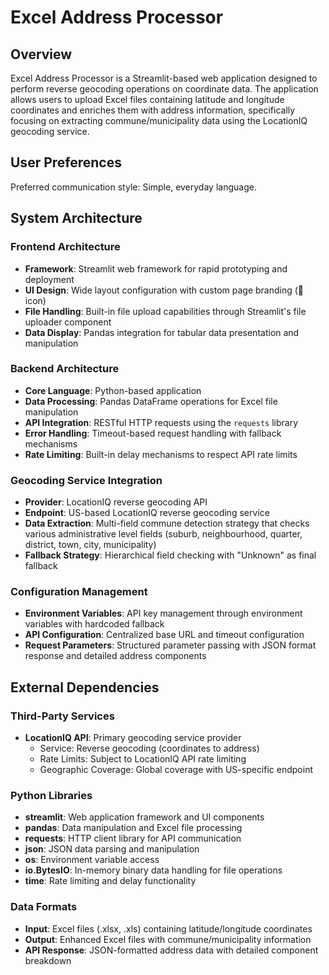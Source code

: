 # Excel Address Processor

## Overview

Excel Address Processor is a Streamlit-based web application designed to perform reverse geocoding operations on coordinate data. The application allows users to upload Excel files containing latitude and longitude coordinates and enriches them with address information, specifically focusing on extracting commune/municipality data using the LocationIQ geocoding service.

## User Preferences

Preferred communication style: Simple, everyday language.

## System Architecture

### Frontend Architecture
- **Framework**: Streamlit web framework for rapid prototyping and deployment
- **UI Design**: Wide layout configuration with custom page branding (📍 icon)
- **File Handling**: Built-in file upload capabilities through Streamlit's file uploader component
- **Data Display**: Pandas integration for tabular data presentation and manipulation

### Backend Architecture
- **Core Language**: Python-based application
- **Data Processing**: Pandas DataFrame operations for Excel file manipulation
- **API Integration**: RESTful HTTP requests using the `requests` library
- **Error Handling**: Timeout-based request handling with fallback mechanisms
- **Rate Limiting**: Built-in delay mechanisms to respect API rate limits

### Geocoding Service Integration
- **Provider**: LocationIQ reverse geocoding API
- **Endpoint**: US-based LocationIQ reverse geocoding service
- **Data Extraction**: Multi-field commune detection strategy that checks various administrative level fields (suburb, neighbourhood, quarter, district, town, city, municipality)
- **Fallback Strategy**: Hierarchical field checking with "Unknown" as final fallback

### Configuration Management
- **Environment Variables**: API key management through environment variables with hardcoded fallback
- **API Configuration**: Centralized base URL and timeout configuration
- **Request Parameters**: Structured parameter passing with JSON format response and detailed address components

## External Dependencies

### Third-Party Services
- **LocationIQ API**: Primary geocoding service provider
  - Service: Reverse geocoding (coordinates to address)
  - Rate Limits: Subject to LocationIQ API rate limiting
  - Geographic Coverage: Global coverage with US-specific endpoint

### Python Libraries
- **streamlit**: Web application framework and UI components
- **pandas**: Data manipulation and Excel file processing
- **requests**: HTTP client library for API communication
- **json**: JSON data parsing and manipulation
- **os**: Environment variable access
- **io.BytesIO**: In-memory binary data handling for file operations
- **time**: Rate limiting and delay functionality

### Data Formats
- **Input**: Excel files (.xlsx, .xls) containing latitude/longitude coordinates
- **Output**: Enhanced Excel files with commune/municipality information
- **API Response**: JSON-formatted address data with detailed component breakdown
